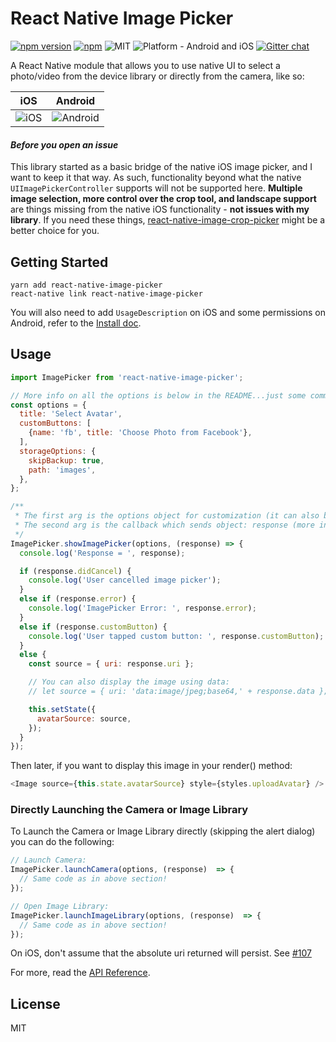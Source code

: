 
# React Native Image Picker
[![npm version](https://badge.fury.io/js/react-native-image-picker.svg)](https://badge.fury.io/js/react-native-image-picker)
[![npm](https://img.shields.io/npm/dt/react-native-image-picker.svg)](https://npmcharts.com/compare/react-native-image-picker?minimal=true)
![MIT](https://img.shields.io/dub/l/vibe-d.svg)
![Platform - Android and iOS](https://img.shields.io/badge/platform-Android%20%7C%20iOS-yellow.svg)
[![Gitter chat](https://badges.gitter.im/Join%20Chat.svg)](https://gitter.im/react-native-image-picker/Lobby)

A React Native module that allows you to use native UI to select a photo/video from the device library or directly from the camera, like so:

iOS | Android
------- | ----
<img title="iOS" src="https://github.com/react-native-community/react-native-image-picker/blob/master/images/ios-image.png"> | <img title="Android" src="https://github.com/react-native-community/react-native-image-picker/blob/master/images/android-image.png">

#### _Before you open an issue_
This library started as a basic bridge of the native iOS image picker, and I want to keep it that way. As such, functionality beyond what the native `UIImagePickerController` supports will not be supported here. **Multiple image selection, more control over the crop tool, and landscape support** are things missing from the native iOS functionality - **not issues with my library**. If you need these things, [react-native-image-crop-picker](https://github.com/ivpusic/react-native-image-crop-picker) might be a better choice for you.

## Getting Started

```
yarn add react-native-image-picker
react-native link react-native-image-picker
```

You will also need to add `UsageDescription` on iOS and some permissions on Android, refer to the [Install doc](docs/Install.md).

## Usage

```javascript
import ImagePicker from 'react-native-image-picker';

// More info on all the options is below in the README...just some common use cases shown here
const options = {
  title: 'Select Avatar',
  customButtons: [
    {name: 'fb', title: 'Choose Photo from Facebook'},
  ],
  storageOptions: {
    skipBackup: true,
    path: 'images',
  },
};

/**
 * The first arg is the options object for customization (it can also be null or omitted for default options),
 * The second arg is the callback which sends object: response (more info below in README)
 */
ImagePicker.showImagePicker(options, (response) => {
  console.log('Response = ', response);

  if (response.didCancel) {
    console.log('User cancelled image picker');
  }
  else if (response.error) {
    console.log('ImagePicker Error: ', response.error);
  }
  else if (response.customButton) {
    console.log('User tapped custom button: ', response.customButton);
  }
  else {
    const source = { uri: response.uri };

    // You can also display the image using data:
    // let source = { uri: 'data:image/jpeg;base64,' + response.data };

    this.setState({
      avatarSource: source,
    });
  }
});
```
Then later, if you want to display this image in your render() method:
```javascript
<Image source={this.state.avatarSource} style={styles.uploadAvatar} />
```

### Directly Launching the Camera or Image Library

To Launch the Camera or Image Library directly (skipping the alert dialog) you can
do the following:

```javascript
// Launch Camera:
ImagePicker.launchCamera(options, (response)  => {
  // Same code as in above section!
});

// Open Image Library:
ImagePicker.launchImageLibrary(options, (response)  => {
  // Same code as in above section!
});
```

On iOS, don't assume that the absolute uri returned will persist. See [#107](/../../issues/107)

For more, read the [API Reference](docs/API-Reference.md).

## License

MIT
